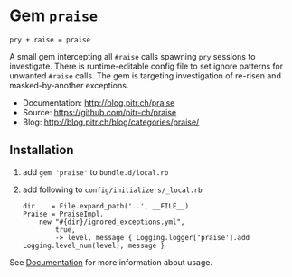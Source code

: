 # Gem `praise`

`pry + raise = praise`

A small gem intercepting all `#raise` calls spawning `pry` sessions to investigate. There is
runtime-editable config file to set ignore patterns for unwanted `#raise` calls. The gem is targeting
investigation of re-risen and masked-by-another exceptions.

-   Documentation: <http://blog.pitr.ch/praise>
-   Source: <https://github.com/pitr-ch/praise>
-   Blog: <http://blog.pitr.ch/blog/categories/praise/>

## Installation

1.  add `gem 'praise'` to `bundle.d/local.rb`
2.  add following to `config/initializers/_local.rb`

        dir    = File.expand_path('..', __FILE__)
        Praise = PraiseImpl.
            new "#{dir}/ignored_exceptions.yml",
                true,
                -> level, message { Logging.logger['praise'].add Logging.level_num(level), message }

See [Documentation](http://blog.pitr.ch/praise) for more information about usage.
